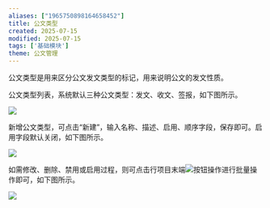 ```yaml
---
aliases: ["1965750898164658452"]
title: 公文类型
created: 2025-07-15
modified: 2025-07-15
tags: ['基础模块']
theme: 公文管理
---
```


公文类型是用来区分公文发文类型的标记，用来说明公文的发文性质。

公文类型列表，系统默认三种公文类型：发文、收文、签报，如下图所示。

![](https://myhelpdoc.oss-cn-heyuan.aliyuncs.com/mdimages/35f07dab4629f03d665f8a3823263557.jpg)

新增公文类型，可点击“新建”，输入名称、描述、启用、顺序字段，保存即可。启用字段默认关闭，如下图所示。

![](https://myhelpdoc.oss-cn-heyuan.aliyuncs.com/mdimages/2158022bc81721f49f97b02bcbe42b5b.jpg)

如需修改、删除、禁用或启用过程，则可点击行项目末端![](https://myhelpdoc.oss-cn-heyuan.aliyuncs.com/mdimages/842b5e3522f70ac3d5472acb37b0094d.jpg)按钮操作进行批量操作即可，如下图所示。

![](https://myhelpdoc.oss-cn-heyuan.aliyuncs.com/mdimages/f4c31118f327ba8195c0432089a3c025.jpg)

